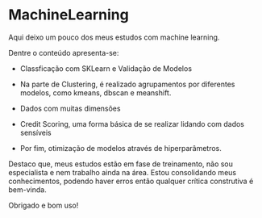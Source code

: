 # MachineLearning
Aqui deixo um pouco dos meus estudos com machine learning.

Dentre o conteúdo apresenta-se:

- Classficação com SKLearn e Validação de Modelos

- Na parte de Clustering, é realizado agrupamentos por diferentes modelos, como kmeans, dbscan e meanshift.

- Dados com muitas dimensões 

- Credit Scoring, uma forma básica de se realizar lidando com dados sensíveis

- Por fim, otimização de modelos através de hiperparâmetros.


Destaco que, meus estudos estão em fase de treinamento, não sou especialista e nem trabalho ainda na área. Estou consolidando meus conhecimentos, podendo haver erros então qualquer  crítica construtiva é bem-vinda. 

Obrigado e bom uso!
